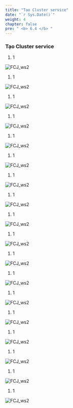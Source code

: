 ```yaml
---
title: "Tạo Cluster service"
date: "`r Sys.Date()`"
weight: 4
chapter: false
pre: " <b> 6.4 </b> "
---
```


### Tạo Cluster service

1. 1

![FCJ_ws2](/images/6.codedeploy/10.png)

1. 1

![FCJ_ws2](/images/6.codedeploy/11.png)

1. 1

![FCJ_ws2](/images/6.codedeploy/12.png)

1. 1

![FCJ_ws2](/images/6.codedeploy/13.png)

1. 1

![FCJ_ws2](/images/6.codedeploy/14.png)

1. 1

![FCJ_ws2](/images/6.codedeploy/15.png)

1. 1

![FCJ_ws2](/images/6.codedeploy/16.png)

1. 1

![FCJ_ws2](/images/6.codedeploy/17.png)

1. 1

![FCJ_ws2](/images/6.codedeploy/18.png)

1. 1

![FCJ_ws2](/images/6.codedeploy/19.png)

1. 1

![FCJ_ws2](/images/6.codedeploy/19_1.png)

1. 1

![FCJ_ws2](/images/6.codedeploy/19_2.png)

1. 1

![FCJ_ws2](/images/6.codedeploy/19_3.png)

1. 1

![FCJ_ws2](/images/6.codedeploy/19.png)

1. 1

![FCJ_ws2](/images/6.codedeploy/20.png)

1. 1

![FCJ_ws2](/images/6.codedeploy/21.png)

1. 1

![FCJ_ws2](/images/6.codedeploy/22.png)

1. 1

![FCJ_ws2](/images/6.codedeploy/23.png)
